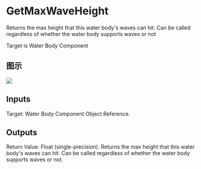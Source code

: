 # GetMaxWaveHeight

Returns the max height that this water body's waves can hit. Can be called regardless of whether the water body supports waves or not

Target is Water Body Component

## 图示

![]($-20221218-21324379.png)

## Inputs

Target: Water Body Component Object Reference.  

## Outputs

Return Value: Float (single-precision). Returns the max height that this water body's waves can hit. Can be called regardless of whether the water body supports waves or not.

